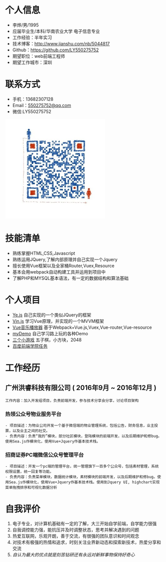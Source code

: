 # 个人信息

- 李烨/男/1995
- 应届毕业生/本科/华南农业大学 电子信息专业
- 工作经验：半年实习
- 技术博客：http://www.jianshu.com/nb/5044817
- Github：https://github.com/LY550275752
- 期望职位：web前端工程师
- 期望工作城市：深圳



# 联系方式

- 手机：13682307128
- Email：550275752@qq.com
- 微信:LY550275752

![微信](wxPic.jpg)



# 技能清单
- 熟练掌握HTML,CSS,Javascript
- 熟练运用JQuery,了解内部原理并自己实现一个Jquery
- 擅长使用Vue框架以及全家桶Router,Vuex,Resource
- 基本会用webpack自动构建工具并运用到项目中
- 了解PHP和MYSQL基本语法，有一定的数据结构和算法基础



# 个人项目

- [Ye.js](https://github.com/LY550275752/Ye)   自己实现的一个类似JQuery的框架
- [Vin.js](https://github.com/LY550275752/Vin)  学习Vue原理，并实现的一个MVVM框架
- [Vue音乐播放器](https://github.com/LY550275752/my-music)   基于Webpack+Vue.js,Vuex,Vue-router,Vue-resource
- [myDemo](https://github.com/LY550275752/myDemo)   自己学习路上玩的各种Demo
- [三个小游戏](https://github.com/LY550275752/GameParks) 五子棋，小方块，2048
- [百度前端学院任务](https://github.com/LY550275752/MyBaiduIFE)



# 工作经历

## 广州洪睿科技有限公司 ( 2016年9月 ~ 2016年12月 )

	工作内容：加入开发组项目，负责前端开发，参与技术分享会分享，讨论项目架构

### 热领公众号物业服务平台

	- 项目描述：为物业公司开发一个基于微信端的物业管理系统，包括公告，财务信息，业主投票，以及业主之间的社交。
	- 负责内容：负责“我的”模块，部分社区模块，登陆模块的前端开发，以及后期维护和修bug。使用Sea.js作模块化，使用Vue+Jquery作基本技术栈。

### 招商证券PC端微信公众号管理平台
	
	- 项目描述：开发一个pc端的管理平台，统一管理旗下一百多个公众号，包括素材管理，系统权限设置，统一回复等功能。
	- 负责内容：负责菜单模块，数据统计模块，素材模块的前端开发，以及后期维护和修bug。使用Sea.js作模块化，使用Vue+Jquery作基本技术栈。使用到Jquery UI, highchart实现菜单拖拽排序和可视化数据分析



# 自我评价

1. 电子专业，对计算机基础有一定的了解，大三开始自学前端，自学能力很强
2. 自我调控能力强，能抗压并及时调整状态，思考并解决遇到的问题
3. 热爱互联网，乐观开朗，善于交流，有很强的团队意识和时间观念
4. 对技术有极强的热情和追求，时刻关注业界新动态和探索新技术，热爱分享和交流
5. *自认为最大的优点就是刻苦钻研还有永远对新鲜事物保持好奇心*